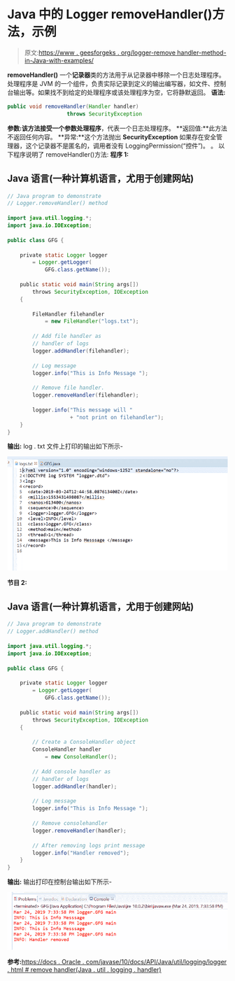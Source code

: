 # Java 中的 Logger removeHandler()方法，示例

> 原文:[https://www . geesforgeks . org/logger-remove handler-method-in-Java-with-examples/](https://www.geeksforgeeks.org/logger-removehandler-method-in-java-with-examples/)

**removeHandler()** 一个**记录器**类的方法用于从记录器中移除一个日志处理程序。处理程序是 JVM 的一个组件，负责实际记录到定义的输出编写器，如文件、控制台输出等。如果找不到给定的处理程序或该处理程序为空，它将静默返回。
**语法:**

```java
public void removeHandler(Handler handler)
                   throws SecurityException
```

**参数:**该方法接受一个参数**处理程序**，代表一个日志处理程序。
**返回值:**此方法不返回任何内容。
**异常:**这个方法抛出 **SecurityException** 如果存在安全管理器，这个记录器不是匿名的，调用者没有 LoggingPermission(“控件”)。
。
以下程序说明了 removeHandler()方法:
**程序 1:**

## Java 语言(一种计算机语言，尤用于创建网站)

```java
// Java program to demonstrate
// Logger.removeHandler() method

import java.util.logging.*;
import java.io.IOException;

public class GFG {

    private static Logger logger
        = Logger.getLogger(
            GFG.class.getName());

    public static void main(String args[])
        throws SecurityException, IOException
    {

        FileHandler filehandler
            = new FileHandler("logs.txt");

        // Add file handler as
        // handler of logs
        logger.addHandler(filehandler);

        // Log message
        logger.info("This is Info Message ");

        // Remove file handler.
        logger.removeHandler(filehandler);

        logger.info("This message will "
                    + "not print on filehandler");
    }
}
```

**输出:**
log . txt 文件上打印的输出如下所示-

![](img/e784181775160e59f7e46517dc079467.png)

**节目 2:**

## Java 语言(一种计算机语言，尤用于创建网站)

```java
// Java program to demonstrate
// Logger.addHandler() method

import java.util.logging.*;
import java.io.IOException;

public class GFG {

    private static Logger logger
        = Logger.getLogger(
            GFG.class.getName());

    public static void main(String args[])
        throws SecurityException, IOException
    {

        // Create a ConsoleHandler object
        ConsoleHandler handler
            = new ConsoleHandler();

        // Add console handler as
        // handler of logs
        logger.addHandler(handler);

        // Log message
        logger.info("This is Info Message ");

        // Remove consolehandler
        logger.removeHandler(handler);

        // After removing logs print message
        logger.info("Handler removed");
    }
}
```

**输出:**
输出打印在控制台输出如下所示-

![](img/6a6384c1934c4378f075053d2fc0a0e3.png)

**参考:**[https://docs . Oracle . com/javase/10/docs/API/Java/util/logging/logger . html # remove handler(Java . util . logging . handler)](https://docs.oracle.com/javase/10/docs/api/java/util/logging/Logger.html#removeHandler(java.util.logging.Handler))